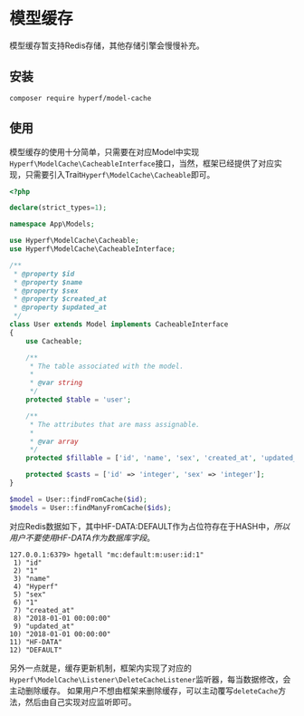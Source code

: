 # 模型缓存

模型缓存暂支持Redis存储，其他存储引擎会慢慢补充。

## 安装
```
composer require hyperf/model-cache
```

## 使用

模型缓存的使用十分简单，只需要在对应Model中实现`Hyperf\ModelCache\CacheableInterface`接口，当然，框架已经提供了对应实现，只需要引入Trait`Hyperf\ModelCache\Cacheable`即可。

```php
<?php

declare(strict_types=1);

namespace App\Models;

use Hyperf\ModelCache\Cacheable;
use Hyperf\ModelCache\CacheableInterface;

/**
 * @property $id
 * @property $name
 * @property $sex
 * @property $created_at
 * @property $updated_at
 */
class User extends Model implements CacheableInterface
{
    use Cacheable;

    /**
     * The table associated with the model.
     *
     * @var string
     */
    protected $table = 'user';

    /**
     * The attributes that are mass assignable.
     *
     * @var array
     */
    protected $fillable = ['id', 'name', 'sex', 'created_at', 'updated_at'];

    protected $casts = ['id' => 'integer', 'sex' => 'integer'];
}

$model = User::findFromCache($id);
$models = User::findManyFromCache($ids);

```

对应Redis数据如下，其中HF-DATA:DEFAULT作为占位符存在于HASH中，*所以用户不要使用HF-DATA作为数据库字段*。
```
127.0.0.1:6379> hgetall "mc:default:m:user:id:1"
 1) "id"
 2) "1"
 3) "name"
 4) "Hyperf"
 5) "sex"
 6) "1"
 7) "created_at"
 8) "2018-01-01 00:00:00"
 9) "updated_at"
10) "2018-01-01 00:00:00"
11) "HF-DATA"
12) "DEFAULT"
```

另外一点就是，缓存更新机制，框架内实现了对应的`Hyperf\ModelCache\Listener\DeleteCacheListener`监听器，每当数据修改，会主动删除缓存。
如果用户不想由框架来删除缓存，可以主动覆写`deleteCache`方法，然后由自己实现对应监听即可。
